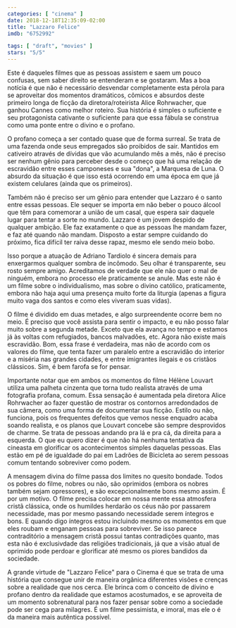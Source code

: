 ```yaml
---
categories: [ "cinema" ]
date: 2018-12-18T12:35:09-02:00
title: "Lazzaro Felice"
imdb: "6752992"

tags: [ "draft", "movies" ]
stars: "5/5"
---
```

Este é daqueles filmes que as pessoas assistem e saem um pouco confusas, sem saber direito se entenderam e se gostaram. Mas a boa notícia é que não é necessário desvendar completamente esta pérola para se aproveitar dos momentos dramáticos, cômicos e absurdos deste primeiro longa de ficção da diretora/roteirista Alice Rohrwacher, que ganhou Cannes como melhor roteiro. Sua história é simples o suficiente e seu protagonista cativante o suficiente para que essa fábula se construa como uma ponte entre o divino e o profano.

O profano começa a ser contado quase que de forma surreal. Se trata de uma fazenda onde seus empregados são proibidos de sair. Mantidos em cativeiro através de dívidas que vão acumulando mês a mês, não é preciso ser nenhum gênio para perceber desde o começo que há uma relação de escravidão entre esses camponeses e sua "dona", a Marquesa de Luna. O absurdo da situação é que isso está ocorrendo em uma época em que já existem celulares (ainda que os primeiros).

Também não é preciso ser um gênio para entender que Lazzaro é o santo entre essas pessoas. Ele sequer se importa em não beber o pouco álcool que têm para comemorar a união de um casal, que espera sair daquele lugar para tentar a sorte no mundo. Lazzaro é um jovem despido de qualquer ambição. Ele faz exatamente o que as pessoas lhe mandam fazer, e faz até quando não mandam. Disposto a estar sempre cuidando do próximo, fica difícil ter raiva desse rapaz, mesmo ele sendo meio bobo.

Isso porque a atuação de Adriano Tardiolo é sincera demais para enxergarmos qualquer sombra de incômodo. Seu olhar é transparente, seu rosto sempre amigo. Acreditamos de verdade que ele não quer o mal de ninguém, embora no processo ele praticamente se anule. Mas este não é um filme sobre o individualismo, mas sobre o divino católico, praticamente, embora não haja aqui uma presença muito forte da liturgia (apenas a figura muito vaga dos santos e como eles viveram suas vidas).

O filme é dividido em duas metades, e algo surpreendente ocorre bem no meio. É preciso que você assista para sentir o impacto, e eu não posso falar muito sobre a segunda metade. Exceto que ela avança no tempo e estamos já às voltas com refugiados, bancos malvadões, etc. Agora não existe mais escravidão. Bom, essa frase é verdadeira, mas não de acordo com os valores do filme, que tenta fazer um paralelo entre a escravidão do interior e a miséria nas grandes cidades, e entre imigrantes ilegais e os cristãos clássicos. Sim, é bem farofa se for pensar.

Importante notar que em ambos os momentos do filme Hélène Louvart utiliza uma palheta cinzenta que torna tudo realista através de uma fotografia profana, comum. Essa sensação é aumentada pela diretora Alice Rohrwacher ao fazer questão de mostrar os contornos arredondados de sua câmera, como uma forma de documentar sua ficção. Estilo ou não, funciona, pois os frequentes defeitos que vemos nesse enquadro acaba soando realista, e os planos que Louvart concebe são sempre desprovidos de charme. Se trata de pessoas andando pra lá e pra cá, da direita para a esquerda. O que eu quero dizer é que não há nenhuma tentativa da cineasta em glorificar os acontecimentos simples daquelas pessoas. Elas estão em pé de igualdade do pai em Ladrões de Bicicleta ao serem pessoas comum tentando sobreviver como podem.

A mensagem divina do filme passa dos limites no quesito bondade. Todos os pobres do filme, nobres ou não, são oprimidos (embora os nobres também sejam opressores), e são excepcionalmente bons mesmo assim. É por um motivo. O filme precisa colocar em nossa mente essa atmosfera cristã clássica, onde os humildes herdarão os céus não por passarem necessidade, mas por mesmo passando necessidade serem íntegros e bons. E quando digo íntegros estou incluindo mesmo os momentos em que eles roubam e enganam pessoas para sobreviver. Se isso parece contraditório a mensagem cristã possui tantas contradições quanto, mas esta não é exclusivdade das religiões tradicionais, já que a visão atual de oprimido pode perdoar e glorificar até mesmo os piores bandidos da sociedade.

A grande virtude de "Lazzaro Felice" para o Cinema é que se trata de uma história que consegue unir de maneira orgânica diferentes visões e crenças sobre a realidade que nos cerca. Ele brinca com o conceito de divino e profano dentro da realidade que estamos acostumados, e se aproveita de um momento sobrenatural para nos fazer pensar sobre como a sociedade pode ser cega para milagres. É um filme pessimista, e imoral, mas ele o é da maneira mais autêntica possível.
